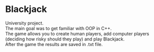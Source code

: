 # Blackjack<br/>
University project.<br/>
The main goal was to get familiar with OOP in C++.<br/>
The game allows you to create human players, add computer players (deciding how risky should they play) and play Blackjack.<br/>
After the game the results are saved in .txt file.<br/>
